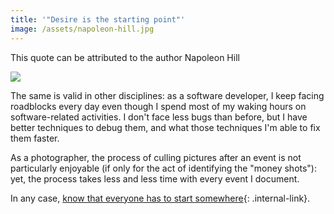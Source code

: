 ```yaml
---
title: '"Desire is the starting point"'
image: /assets/napoleon-hill.jpg
---
```


This quote can be attributed to the author Napoleon Hill

![]({{page.image}})

The same is valid in other disciplines: as a software developer, I keep facing roadblocks every day even though I spend most of my waking hours on software-related activities. I don't face less bugs than before, but I have better techniques to debug them, and what those techniques I'm able to fix them faster.

As a photographer, the process of culling pictures after an event is not particularly enjoyable (if only for the act of identifying the "money shots"): yet, the process takes less and less time with every event I document.

In any case, [know that everyone has to start somewhere](/notes/starting-somewhere){: .internal-link}.